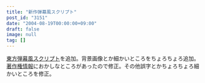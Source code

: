 ```yaml
---
title: "新作弾幕風スクリプト"
post_id: "3151"
date: "2004-08-19T00:00:00+09:00"
draft: false
image: null
tag: []
---
```



[東方弾幕風スクリプト](/tag/danmakufu)を追加。背景画像とか細かいところをちょろちょろ追加。 [著作権情報](/legal)におかしなところがあったので修正。その他誤字とかちょろちょろ細かいところを修正。
